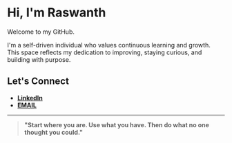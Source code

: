 #  Hi, I'm Raswanth

Welcome to my GitHub.

I'm a self-driven individual who values continuous learning and growth.  
This space reflects my dedication to improving, staying curious, and building with purpose.

##  Let's Connect

- [**LinkedIn**](https://www.linkedin.com/in/raswanth-k-m)  
- [**EMAIL**](mailto:k.m.raswanth2004@gmail.com)

---

> **"Start where you are. Use what you have. Then do what no one thought you could."**



